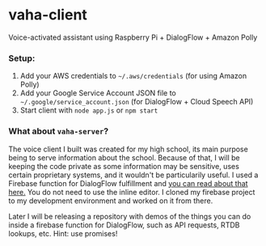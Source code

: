 # vaha-client
Voice-activated assistant using Raspberry Pi + DialogFlow + Amazon Polly

### Setup:
1. Add your AWS credentials to `~/.aws/credentials` (for using Amazon Polly)
2. Add your Google Service Account JSON file to `~/.google/service_account.json` (for DialogFlow + Cloud Speech API)
3. Start client with `node app.js` or `npm start`

### What about `vaha-server`?
The voice client I built was created for my high school, its main purpose being to serve information about the school. Because of that, I will be keeping the code private as some information may be sensitive, uses certain proprietary systems, and it wouldn't be particularily useful. I used a Firebase function for DialogFlow fulfillment and [you can read about that here.](https://dialogflow.com/docs/fulfillment/configure#create_a_webhook_with_the_inline_editor) You do not need to use the inline editor. I cloned my firebase project to my development environment and worked on it from there.

Later I will be releasing a repository with demos of the things you can do inside a firebase function for DialogFlow, such as API requests, RTDB lookups, etc. Hint: use promises!
